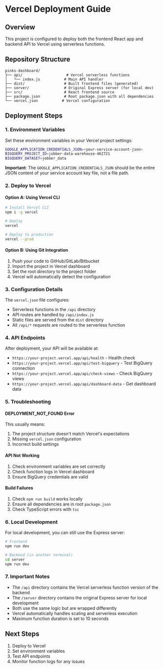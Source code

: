 # Vercel Deployment Guide

## Overview
This project is configured to deploy both the frontend React app and backend API to Vercel using serverless functions.

## Repository Structure
```
pinks-dashboard/
├── api/                    # Vercel serverless functions
│   └── index.js           # Main API handler
├── dist/                  # Built frontend files (generated)
├── server/                # Original Express server (for local dev)
├── src/                   # React frontend source
├── package.json           # Root package.json with all dependencies
└── vercel.json           # Vercel configuration
```

## Deployment Steps

### 1. Environment Variables
Set these environment variables in your Vercel project settings:

```bash
GOOGLE_APPLICATION_CREDENTIALS_JSON=<your-service-account-json>
BIGQUERY_PROJECT_ID=jobber-data-warehouse-462721
BIGQUERY_DATASET=jobber_data
```

**Important**: The `GOOGLE_APPLICATION_CREDENTIALS_JSON` should be the entire JSON content of your service account key file, not a file path.

### 2. Deploy to Vercel

#### Option A: Using Vercel CLI
```bash
# Install Vercel CLI
npm i -g vercel

# Deploy
vercel

# Deploy to production
vercel --prod
```

#### Option B: Using Git Integration
1. Push your code to GitHub/GitLab/Bitbucket
2. Import the project in Vercel dashboard
3. Set the root directory to the project folder
4. Vercel will automatically detect the configuration

### 3. Configuration Details

The `vercel.json` file configures:
- Serverless functions in the `/api` directory
- API routes are handled by `/api/index.js`
- Static files are served from the `dist` directory
- All `/api/*` requests are routed to the serverless function

### 4. API Endpoints

After deployment, your API will be available at:
- `https://your-project.vercel.app/api/health` - Health check
- `https://your-project.vercel.app/api/test-bigquery` - Test BigQuery connection
- `https://your-project.vercel.app/api/check-views` - Check BigQuery views
- `https://your-project.vercel.app/api/dashboard-data` - Get dashboard data

### 5. Troubleshooting

#### DEPLOYMENT_NOT_FOUND Error
This usually means:
1. The project structure doesn't match Vercel's expectations
2. Missing `vercel.json` configuration
3. Incorrect build settings

#### API Not Working
1. Check environment variables are set correctly
2. Check function logs in Vercel dashboard
3. Ensure BigQuery credentials are valid

#### Build Failures
1. Check `npm run build` works locally
2. Ensure all dependencies are in root `package.json`
3. Check TypeScript errors with `tsc`

### 6. Local Development

For local development, you can still use the Express server:
```bash
# Frontend
npm run dev

# Backend (in another terminal)
cd server
npm run dev
```

### 7. Important Notes

- The `/api` directory contains the Vercel serverless function version of the backend
- The `/server` directory contains the original Express server for local development
- Both use the same logic but are wrapped differently
- Vercel automatically handles scaling and serverless execution
- Maximum function duration is set to 10 seconds

## Next Steps

1. Deploy to Vercel
2. Set environment variables
3. Test API endpoints
4. Monitor function logs for any issues